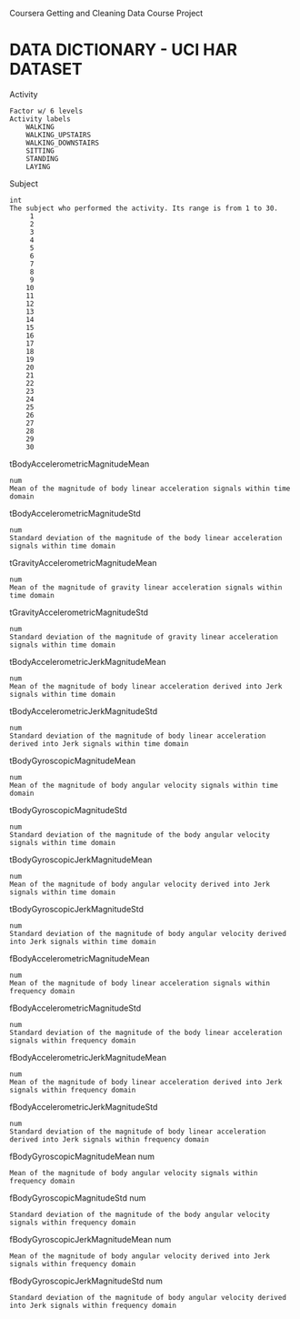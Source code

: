 Coursera Getting and Cleaning Data Course Project

DATA DICTIONARY - UCI HAR DATASET
=================================

Activity    

	Factor w/ 6 levels
    Activity labels
        WALKING
        WALKING_UPSTAIRS
        WALKING_DOWNSTAIRS
        SITTING
        STANDING
        LAYING


Subject		

	int
	The subject who performed the activity. Its range is from 1 to 30.
		 1
		 2
		 3
		 4
		 5
		 6
		 7
		 8
		 9
		10
		11
		12
		13
		14
		15
		16
		17
		18
		19
		20
		21
		22
		23
		24
		25
		26
		27
		28
		29
		30

tBodyAccelerometricMagnitudeMean	

	num
	Mean of the magnitude of body linear acceleration signals within time domain	


tBodyAccelerometricMagnitudeStd		

	num
	Standard deviation of the magnitude of the body linear acceleration signals within time domain


tGravityAccelerometricMagnitudeMean	

	num
	Mean of the magnitude of gravity linear acceleration signals within time domain


tGravityAccelerometricMagnitudeStd	

	num
	Standard deviation of the magnitude of gravity linear acceleration signals within time domain


tBodyAccelerometricJerkMagnitudeMean	

	num
	Mean of the magnitude of body linear acceleration derived into Jerk signals within time domain


tBodyAccelerometricJerkMagnitudeStd	

	num
	Standard deviation of the magnitude of body linear acceleration derived into Jerk signals within time domain


tBodyGyroscopicMagnitudeMean		

	num
	Mean of the magnitude of body angular velocity signals within time domain


tBodyGyroscopicMagnitudeStd		

	num
	Standard deviation of the magnitude of the body angular velocity signals within time domain


tBodyGyroscopicJerkMagnitudeMean	

	num
	Mean of the magnitude of body angular velocity derived into Jerk signals within time domain


tBodyGyroscopicJerkMagnitudeStd		

	num
	Standard deviation of the magnitude of body angular velocity derived into Jerk signals within time domain


fBodyAccelerometricMagnitudeMean	

	num
	Mean of the magnitude of body linear acceleration signals within frequency domain


fBodyAccelerometricMagnitudeStd		

	num
	Standard deviation of the magnitude of the body linear acceleration signals within frequency domain


fBodyAccelerometricJerkMagnitudeMean	

	num
	Mean of the magnitude of body linear acceleration derived into Jerk signals within frequency domain


fBodyAccelerometricJerkMagnitudeStd	

	num
	Standard deviation of the magnitude of body linear acceleration derived into Jerk signals within frequency domain


fBodyGyroscopicMagnitudeMean		num

	Mean of the magnitude of body angular velocity signals within frequency domain


fBodyGyroscopicMagnitudeStd		num

	Standard deviation of the magnitude of the body angular velocity signals within frequency domain


fBodyGyroscopicJerkMagnitudeMean	num

	Mean of the magnitude of body angular velocity derived into Jerk signals within frequency domain


fBodyGyroscopicJerkMagnitudeStd		num

	Standard deviation of the magnitude of body angular velocity derived into Jerk signals within frequency domain
